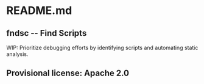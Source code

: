 # README.md

## fndsc -- Find Scripts
WIP: Prioritize debugging efforts by identifying scripts and automating static analysis.

## Provisional license: Apache 2.0

